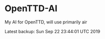 # OpenTTD-AI
My AI for OpenTTD, will use primarily air

Latest backup: Sun Sep 22 23:44:01 UTC 2019
